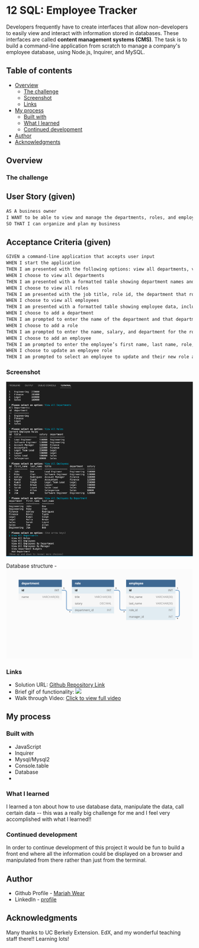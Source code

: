 # 12 SQL: Employee Tracker

Developers frequently have to create interfaces that allow non-developers to easily view and interact with information stored in databases. These interfaces are called **content management systems (CMS)**. The task is to build a command-line application from scratch to manage a company's employee database, using Node.js, Inquirer, and MySQL.

## Table of contents

- [Overview](#overview)
  - [The challenge](#the-challenge)
  - [Screenshot](#screenshot)
  - [Links](#links)
- [My process](#my-process)
  - [Built with](#built-with)
  - [What I learned](#what-i-learned)
  - [Continued development](#continued-development)
- [Author](#author)
- [Acknowledgments](#acknowledgments)

## Overview

### The challenge

## User Story (given)

```md
AS A business owner
I WANT to be able to view and manage the departments, roles, and employees in my company
SO THAT I can organize and plan my business
```

## Acceptance Criteria (given)

```md
GIVEN a command-line application that accepts user input
WHEN I start the application
THEN I am presented with the following options: view all departments, view all roles, view all employees, add a department, add a role, add an employee, and update an employee role
WHEN I choose to view all departments
THEN I am presented with a formatted table showing department names and department ids
WHEN I choose to view all roles
THEN I am presented with the job title, role id, the department that role belongs to, and the salary for that role
WHEN I choose to view all employees
THEN I am presented with a formatted table showing employee data, including employee ids, first names, last names, job titles, departments, salaries, and managers that the employees report to
WHEN I choose to add a department
THEN I am prompted to enter the name of the department and that department is added to the database
WHEN I choose to add a role
THEN I am prompted to enter the name, salary, and department for the role and that role is added to the database
WHEN I choose to add an employee
THEN I am prompted to enter the employee’s first name, last name, role, and manager, and that employee is added to the database
WHEN I choose to update an employee role
THEN I am prompted to select an employee to update and their new role and this information is updated in the database 
```

### Screenshot

![](./assets/images/Screenshot-terminal.png)

Database structure - ![](./assets/images/12-sql-homework-demo-01.png)

### Links

- Solution URL: [Github Repository Link](https://github.com/mariahw4/12-employee-tracker)
- Brief gif of functionality: ![](./assets/images/gif%20-%20employee%20tracker.gif)
- Walk through Video: [Click to view full video](https://drive.google.com/file/d/1HOQxQldA1FVbHPTqfpyGFcdn-UJ2sTP5/view)

## My process

### Built with

- JavaScript
- Inquirer
- Mysql/Mysql2
- Console.table
- Database
- 

### What I learned

I learned a ton about how to use database data, manipulate the data, call certain data -- this was a really big challenge for me and I feel very accomplished with what I learned!! 


### Continued development

In order to continue development of this project it would be fun to build a front end where all the information could be displayed on a browser and manipulated from there rather than just from the terminal.

## Author

- Github Profile - [Mariah Wear](https://github.com/mariahw4)
- LinkedIn - [profile](https://www.linkedin.com/in/mariah-wear-7b1630255/)


## Acknowledgments

Many thanks to UC Berkely Extension. EdX, and my wonderful teaching staff there!! Learning lots!
